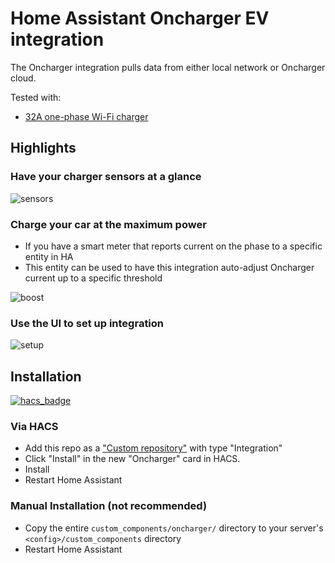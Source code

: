 # Home Assistant Oncharger EV integration

The Oncharger integration pulls data from either local network or Oncharger cloud.

Tested with:
* [32A one-phase Wi-Fi charger](https://oncharger.com.ua/ua/p1422951216-oncharger-gbt-32a.html)

## Highlights

### Have your charger sensors at a glance

![sensors](https://github.com/krasnoukhov/homeassistant-oncharger/assets/944286/cf51f9e0-54d9-41ae-809e-9439d65de051)

### Charge your car at the maximum power
* If you have a smart meter that reports current on the phase to a specific entity in HA
* This entity can be used to have this integration auto-adjust Oncharger current up to a specific threshold

![boost](https://github.com/krasnoukhov/homeassistant-oncharger/assets/944286/a809fe0f-c10d-4d22-a8e2-35469fff9ad9)

### Use the UI to set up integration

![setup](https://github.com/krasnoukhov/homeassistant-oncharger/assets/944286/4d152f06-bf6f-4656-90c8-462e814c1494)

## Installation

[![hacs_badge](https://img.shields.io/badge/HACS-Custom-41BDF5.svg?style=for-the-badge)](https://github.com/hacs/integration)

### Via HACS
* Add this repo as a ["Custom repository"](https://hacs.xyz/docs/faq/custom_repositories/) with type "Integration"
* Click "Install" in the new "Oncharger" card in HACS.
* Install
* Restart Home Assistant

### Manual Installation (not recommended)
* Copy the entire `custom_components/oncharger/` directory to your server's `<config>/custom_components` directory
* Restart Home Assistant

